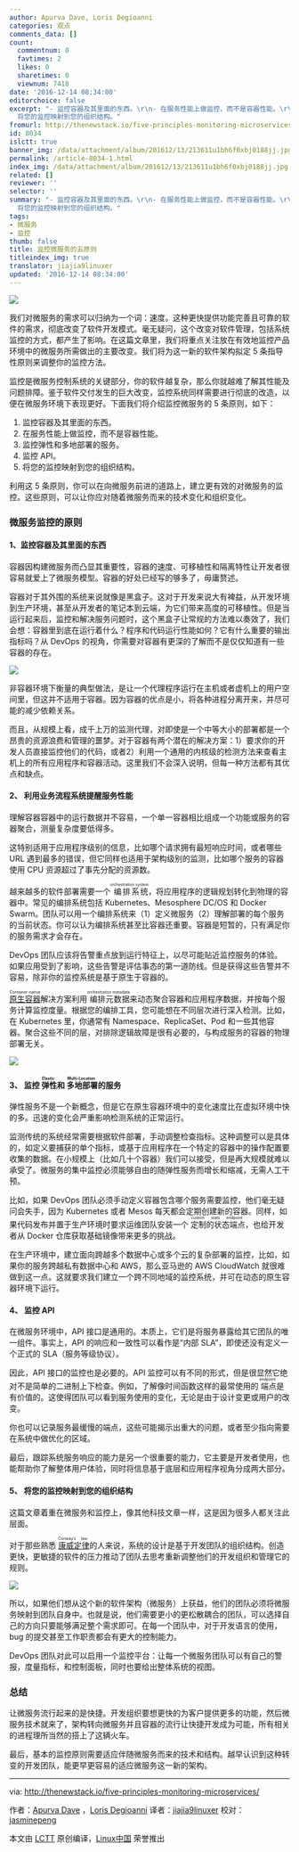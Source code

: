 ```yaml
---
author: Apurva Dave, Loris Degioanni
categories: 观点
comments_data: []
count:
  commentnum: 0
  favtimes: 2
  likes: 0
  sharetimes: 0
  viewnum: 7418
date: '2016-12-14 08:34:00'
editorchoice: false
excerpt: "- 监控容器及其里面的东西。\r\n- 在服务性能上做监控，而不是容器性能。\r\n- 监控弹性和多地部署的服务。\r\n- 监控 API。\r\n-
  将您的监控映射到您的组织结构。"
fromurl: http://thenewstack.io/five-principles-monitoring-microservices/
id: 8034
islctt: true
banner_img: /data/attachment/album/201612/13/213611u1bh6f0xbj0188jj.jpg
permalink: /article-8034-1.html
index_img: /data/attachment/album/201612/13/213611u1bh6f0xbj0188jj.jpg.thumb.jpg
related: []
reviewer: ''
selector: ''
summary: "- 监控容器及其里面的东西。\r\n- 在服务性能上做监控，而不是容器性能。\r\n- 监控弹性和多地部署的服务。\r\n- 监控 API。\r\n-
  将您的监控映射到您的组织结构。"
tags:
- 微服务
- 监控
thumb: false
title: 监控微服务的五原则
titleindex_img: true
translator: jiajia9linuxer
updated: '2016-12-14 08:34:00'
---
```


![](/data/attachment/album/201612/13/213611u1bh6f0xbj0188jj.jpg)


我们对微服务的需求可以归纳为一个词：速度。这种更快提供功能完善且可靠的软件的需求，彻底改变了软件开发模式。毫无疑问，这个改变对软件管理，包括系统监控的方式，都产生了影响。在这篇文章里，我们将重点关注放在有效地监控产品环境中的微服务所需做出的主要改变。我们将为这一新的软件架构拟定 5 条指导性原则来调整你的监控方法。


监控是微服务控制系统的关键部分，你的软件越复杂，那么你就越难了解其性能及问题排障。鉴于软件交付发生的巨大改变，监控系统同样需要进行彻底的改造，以便在微服务环境下表现更好。下面我们将介绍监控微服务的 5 条原则，如下：


1. 监控容器及其里面的东西。
2. 在服务性能上做监控，而不是容器性能。
3. 监控弹性和多地部署的服务。
4. 监控 API。
5. 将您的监控映射到您的组织结构。


利用这 5 条原则，你可以在向微服务前进的道路上，建立更有效的对微服务的监控。这些原则，可以让你应对随着微服务而来的技术变化和组织变化。


### 微服务监控的原则


#### 1、监控容器及其里面的东西


容器因构建微服务而凸显其重要性，容器的速度、可移植性和隔离特性让开发者很容易就爱上了微服务模型。容器的好处已经写的够多了，毋庸赘述。


容器对于其外围的系统来说就像是黑盒子。这对于开发来说大有裨益，从开发环境到生产环境，甚至从开发者的笔记本到云端，为它们带来高度的可移植性。但是当运行起来后，监控和解决服务问题时，这个黑盒子让常规的方法难以奏效了，我们会想：容器里到底在运行着什么？程序和代码运行性能如何？它有什么重要的输出指标吗？从 DevOps 的视角，你需要对容器有更深的了解而不是仅仅知道有一些容器的存在。


![](/data/attachment/album/201612/13/213612f0valz71evlfve81.jpg)


非容器环境下衡量的典型做法，是让一个代理程序运行在主机或者虚机上的用户空间里，但这并不适用于容器。因为容器的优点是小，将各种进程分离开来，并尽可能的减少依赖关系。


而且，从规模上看，成千上万的监测代理，对即使是一个中等大小的部署都是一个昂贵的资源浪费和管理的噩梦。对于容器有两个潜在的解决方案：1）要求你的开发人员直接监控他们的代码，或者2）利用一个通用的内核级的检测方法来查看主机上的所有应用程序和容器活动。这里我们不会深入说明，但每一种方法都有其优点和缺点。


#### 2、 利用业务流程系统提醒服务性能


理解容器容器中的运行数据并不容易，一个单一容器相比组成一个功能或服务的容器聚合，测量复杂度要低得多。


这特别适用于应用程序级别的信息，比如哪个请求拥有最短响应时间，或者哪些 URL 遇到最多的错误，但它同样也适用于架构级别的监测，比如哪个服务的容器使用 CPU 资源超过了事先分配的资源数。


越来越多的软件部署需要一个<ruby> 编排系统 <rt>  orchestration system </rt></ruby>，将应用程序的逻辑规划转化到物理的容器中。常见的编排系统包括 Kubernetes、Mesosphere DC/OS 和 Docker Swarm。团队可以用一个编排系统来（1）定义微服务（2）理解部署的每个服务的当前状态。你可以认为编排系统甚至比容器还重要。容器是短暂的，只有满足你的服务需求才会存在。


DevOps 团队应该将告警重点放到运行特征上，以尽可能贴近监控服务的体验。如果应用受到了影响，这些告警是评估事态的第一道防线。但是获得这些告警并不容易，除非你的监控系统是基于原生于容器的。


<ruby> <a href="https://techcrunch.com/2016/04/27/lets-define-container-native/">  原生容器 </a> <rt>  Container-native </rt></ruby>解决方案利用<ruby> 编排元数据 <rt>  orchestration metadata </rt></ruby>来动态聚合容器和应用程序数据，并按每个服务计算监控度量。根据您的编排工具，您可能想在不同层次进行深入检测。比如，在 Kubernetes 里，你通常有 Namespace、ReplicaSet、Pod 和一些其他容器。聚合这些不同的层，对排除逻辑故障是很有必要的，与构成服务的容器的物理部署无关。


![](/data/attachment/album/201612/13/213612y3shzl99kk9lozxx.jpg)


#### 3、 监控<ruby> 弹性 <rt>  Elastic </rt></ruby>和<ruby> 多地部署 <rt>  Multi-Location </rt></ruby>的服务


弹性服务不是一个新概念，但是它在原生容器环境中的变化速度比在虚拟环境中快的多。迅速的变化会严重影响检测系统的正常运行。


监测传统的系统经常需要根据软件部署，手动调整检查指标。这种调整可以是具体的，如定义要捕获的单个指标，或基于应用程序在一个特定的容器中的操作配置要收集的数据。在小规模上（比如几十个容器）我们可以接受，但是再大规模就难以承受了。微服务的集中监控必须能够自由的随弹性服务而增长和缩减，无需人工干预。


比如，如果 DevOps 团队必须手动定义容器包含哪个服务需要监控，他们毫无疑问会失手，因为 Kubernetes 或者 Mesos 每天都会定期创建新的容器。同样，如果代码发布并置于生产环境时要求运维团队安装一个<ruby> 定制的状态端点 <rt>  custom stats endpoint </rt></ruby>，也给开发者从 Docker 仓库获取基础镜像带来更多的挑战。


在生产环境中，建立面向跨越多个数据中心或多个云的复杂部署的监控，比如，如果你的服务跨越私有数据中心和 AWS，那么亚马逊的 AWS CloudWatch 就很难做到这一点。这就要求我们建立一个跨不同地域的监控系统，并可在动态的原生容器环境下运行。


#### 4、 监控 API


在微服务环境中，API 接口是通用的。本质上，它们是将服务暴露给其它团队的唯一组件。事实上，API 的响应和一致性可以看作是“内部 SLA”，即使还没有定义一个正式的 SLA（服务等级协议）。


因此，API 接口的监控也是必要的。API 监控可以有不同的形式，但是很显然它绝对不是简单的二进制上下检查。例如，了解像时间函数这样的最常使用的<ruby> 端点 <rt>  endpoint </rt></ruby>是有价值的。这使得团队可以看到服务使用的变化，无论是由于设计变更或用户的改变。


你也可以记录服务最缓慢的端点，这些可能揭示出重大的问题，或者至少指向需要在系统中做优化的区域。


最后，跟踪系统服务响应的能力是另一个很重要的能力，它主要是开发者使用，也能帮助你了解整体用户体验，同时将信息基于底层和应用程序视角分成两大部分。


#### 5、 将您的监控映射到您的组织结构


这篇文章着重在微服务和监控上，像其他科技文章一样，这是因为很多人都关注此层面。


对于那些熟悉<ruby> <a href="https://en.wikipedia.org/wiki/Conway%27s_law">  康威定律 </a> <rt>  Conway’s law </rt></ruby>的人来说，系统的设计是基于开发团队的组织结构。创造更快，更敏捷的软件的压力推动了团队去思考重新调整他们的开发组织和管理它的规则。


![](/data/attachment/album/201612/13/213613hr4t2l920r19u9t6.jpg)


所以，如果他们想从这个新的软件架构（微服务）上获益，他们的团队必须将微服务映射到团队自身中。也就是说，他们需要更小的更松散耦合的团队，可以选择自己的方向只要能够满足整个需求即可。在每一个团队中，对于开发语言的使用，bug 的提交甚至工作职责都会有更大的控制能力。


DevOps 团队对此可以启用一个监控平台：让每一个微服务团队可以有自己的警报，度量指标，和控制面板，同时也要给出整体系统的视图。


### 总结


让微服务流行起来的是快捷。开发组织要想更快的为客户提供更多的功能，然后微服务技术就来了，架构转向微服务并且容器的流行让快捷开发成为可能，所有相关的进程理所当然的搭上了这辆火车。


最后，基本的监控原则需要适应伴随微服务而来的技术和结构。越早认识到这种转变的开发团队，能更早更容易的适应微服务这一新的架构。




---


via: <http://thenewstack.io/five-principles-monitoring-microservices/>


作者：[Apurva Dave](http://thenewstack.io/author/apurvadave/) ，[Loris Degioanni](http://thenewstack.io/author/lorisdegioanni/) 译者：[jiajia9linuxer](https://github.com/jiajia9linuxer) 校对：[jasminepeng](https://github.com/jasminepeng)


本文由 [LCTT](https://github.com/LCTT/TranslateProject) 原创编译，[Linux中国](https://linux.cn/) 荣誉推出